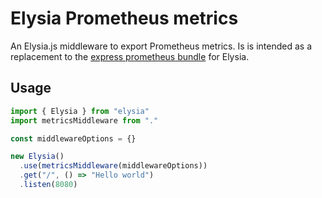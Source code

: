 # Elysia Prometheus metrics

An Elysia.js middleware to export Prometheus metrics. Is is intended as a replacement to the [express prometheus bundle](https://www.npmjs.com/package/express-prom-bundle) for Elysia.

## Usage

```typescript
import { Elysia } from "elysia"
import metricsMiddleware from "."

const middlewareOptions = {}

new Elysia()
  .use(metricsMiddleware(middlewareOptions))
  .get("/", () => "Hello world")
  .listen(8080)
```
